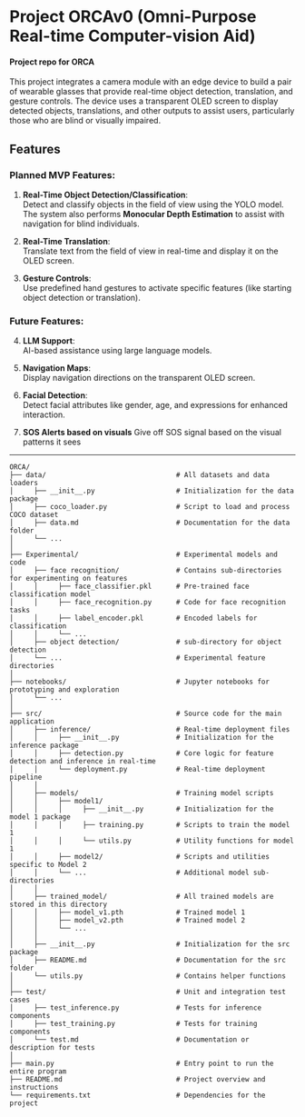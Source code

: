 
# Project ORCAv0 (Omni-Purpose Real-time Computer-vision Aid)
<h4>Project repo for ORCA</h4>

This project integrates a camera module with an edge device to build a pair of wearable glasses that provide real-time object detection, translation, and gesture controls. The device uses a transparent OLED screen to display detected objects, translations, and other outputs to assist users, particularly those who are blind or visually impaired.

## Features

### Planned MVP Features:
1. **Real-Time Object Detection/Classification**:  
   Detect and classify objects in the field of view using the YOLO model. The system also performs **Monocular Depth Estimation** to assist with navigation for blind individuals.
   
2. **Real-Time Translation**:  
   Translate text from the field of view in real-time and display it on the OLED screen.

3. **Gesture Controls**:  
   Use predefined hand gestures to activate specific features (like starting object detection or translation).

### Future Features:
4. **LLM Support**:  
   AI-based assistance using large language models.

5. **Navigation Maps**:  
   Display navigation directions on the transparent OLED screen.

6. **Facial Detection**:  
   Detect facial attributes like gender, age, and expressions for enhanced interaction.

7. **SOS Alerts based on visuals**
     Give off SOS signal based on the visual patterns it sees

---

```
ORCA/
├── data/                                # All datasets and data loaders
│     ├── __init__.py                    # Initialization for the data package
│     ├── coco_loader.py                 # Script to load and process COCO dataset
│     ├── data.md                        # Documentation for the data folder
│     └── ...
│
├── Experimental/                        # Experimental models and code 
│     ├── face recognition/              # Contains sub-directories for experimenting on features
│     │     ├── face_classifier.pkl      # Pre-trained face classification model
│     │     ├── face_recognition.py      # Code for face recognition tasks
│     │     ├── label_encoder.pkl        # Encoded labels for classification
│     │     └── ...
│     ├── object detection/              # sub-directory for object detection
│     └── ...                            # Experimental feature directories
│
├── notebooks/                           # Jupyter notebooks for prototyping and exploration
│     └── ...  
│
├── src/                                 # Source code for the main application
│     ├── inference/                     # Real-time deployment files
│     │     ├── __init__.py              # Initialization for the inference package 
│     │     ├── detection.py             # Core logic for feature detection and inference in real-time
│     │     └── deployment.py            # Real-time deployment pipeline
│     │
│     ├── models/                        # Training model scripts
│     │     ├── model1/                 
│     │     │     ├── __init__.py        # Initialization for the model 1 package 
│     │     │     ├── training.py        # Scripts to train the model 1
│     │     │     └── utils.py           # Utility functions for model 1
│     │     ├── model2/                  # Scripts and utilities specific to Model 2
│     │     └── ...                      # Additional model sub-directories
│     │
│     ├── trained_model/                 # All trained models are stored in this directory
│     │     ├── model_v1.pth             # Trained model 1 
│     │     ├── model_v2.pth             # Trained model 2
│     │     └── ...
│     │
│     ├── __init__.py                    # Initialization for the src package
│     ├── README.md                      # Documentation for the src folder
│     └── utils.py                       # Contains helper functions
│
├── test/                                # Unit and integration test cases
│     ├── test_inference.py              # Tests for inference components 
│     ├── test_training.py               # Tests for training components
│     └── test.md                        # Documentation or description for tests
│
├── main.py                              # Entry point to run the entire program
├── README.md                            # Project overview and instructions
└── requirements.txt                     # Dependencies for the project
```


<script "https://gist.github.com/Nivratti/ea81e952e07ffbbf03e6d44a7dbbef8f.js"
